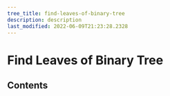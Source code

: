 ```yaml
---
tree_title: find-leaves-of-binary-tree
description: description
last_modified: 2022-06-09T21:23:28.2328
---
```


# Find Leaves of Binary Tree

## Contents
